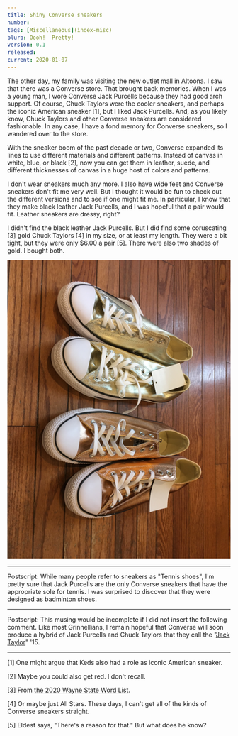 ```yaml
---
title: Shiny Converse sneakers
number: 
tags: [Miscellaneous](index-misc)
blurb: Oooh!  Pretty!
version: 0.1
released: 
current: 2020-01-07
---
```

The other day, my family was visiting the new outlet mall in Altoona.
I saw that there was a Converse store.  That brought back memories.
When I was a young man, I wore Converse Jack Purcells because they
had good arch support.  Of course, Chuck Taylors were the cooler
sneakers, and perhaps the iconic American sneaker [1], but I liked
Jack Purcells.  And, as you likely know, Chuck Taylors and other
Converse sneakers are considered fashionable.  In any case, I have
a fond memory for Converse sneakers, so I wandered over to the
store.

With the sneaker boom of the past decade or two, Converse expanded
its lines to use different materials and different patterns.
Instead of canvas in white, blue, or black [2], now you can get
them in leather, suede, and different thicknesses of canvas in a
huge host of colors and patterns.

I don't wear sneakers much any more.  I also have wide feet and
Converse sneakers don't fit me very well.  But I thought it would
be fun to check out the different versions and to see if one might
fit me.  In particular, I know that they make black leather Jack
Purcells, and I was hopeful that a pair would fit.  Leather sneakers
are dressy, right?

I didn't find the black leather Jack Purcells.  But I did find some
coruscating [3] gold Chuck Taylors [4] in my size, or at least my
length.  They were a bit tight, but they were only $6.00 a pair [5].
There were also two shades of gold.  I bought both.

<img src="images/shiny-converse.png" width=600 alt="Two pairs of Converse sneakers in shiny gold, one is slightly lighter than the other.">

---

Postscript: While many people refer to sneakers as "Tennis shoes", I'm
pretty sure that Jack Purcells are the only Converse sneakers that
have the appropriate sole for tennis.  I was surprised to discover
that they were designed as badminton shoes.

---

Postscript: This musing would be incomplete if I did not insert the
following comment.  Like most Grinnellians, I remain hopeful that
Converse will soon produce a hybrid of Jack Purcells and Chuck
Taylors that they call the "[Jack
Taylor](https://en.wikipedia.org/wiki/Jack_Taylor_(basketball))"
'15.

---

[1] One might argue that Keds also had a role as iconic American
sneaker.

[2] Maybe you could also get red.  I don't recall.

[3] From [the 2020 Wayne State Word List](wayne-state-word-list-2020).

[4] Or maybe just All Stars.  These days, I can't get all of the
kinds of Converse sneakers straight.

[5] Eldest says, "There's a reason for that."  But what does he know?
